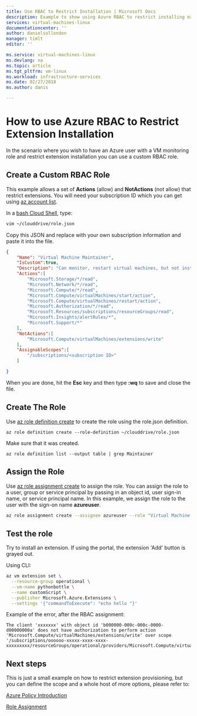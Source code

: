```yaml
---
title: Use RBAC to Restrict Installation | Microsoft Docs
description: Example to show using Azure RBAC to restrict installing extensions on Azure.
services: virtual-machines-linux 
documentationcenter: ''
author: danielsollondon 
manager: timlt 
editor: ''

ms.service: virtual-machines-linux
ms.devlang: na
ms.topic: article
ms.tgt_pltfrm: vm-linux
ms.workload: infrastructure-services
ms.date: 02/27/2018
ms.author: danis

---
```


# How to use Azure RBAC to Restrict Extension Installation
In the scenario where you wish to have an Azure user with a VM monitoring role and restrict extension installation you can use a custom RBAC role.

## Create a Custom RBAC Role

This example allows a set of **Actions** (allow) and **NotActions** (not allow) that restrict extensions. You will need your subscription ID which you can get using [az account list](/cli/azure/account#az_account_list).

In a [bash Cloud Shell](https://shell.azure.com/bash), type:

```bash 
vim ~/clouddrive/role.json
```

Copy this JSON and replace *<subscription ID>* with your own subscription information and paste it into the file.

```json
{
    "Name": "Virtual Machine Maintainer",
    "IsCustom":true,
    "Description": "Can monitor, restart virtual machines, but not install extensions",
    "Actions":[
        "Microsoft.Storage/*/read",
        "Microsoft.Network/*/read",
        "Microsoft.Compute/*/read",
        "Microsoft.Compute/virtualMachines/start/action",
        "Microsoft.Compute/virtualMachines/restart/action",
        "Microsoft.Authorization/*/read",
        "Microsoft.Resources/subscriptions/resourceGroups/read",
        "Microsoft.Insights/alertRules/*",
        "Microsoft.Support/*"
    ],
    "NotActions":[
        "Microsoft.Compute/virtualMachines/extensions/write"
    ],
    "AssignableScopes":[
        "/subscriptions/<subscription ID>"
    ]

}
```

When you are done, hit the **Esc** key and then type **:wq** to save and close the file.

## Create The Role

Use [az role definition create](/cli/azure/role/definition#az_role_definition_create) to create the role using the role.json definition.

```azurecli-interactive
az role definition create --role-definition ~/clouddrive/role.json
```

Make sure that it was created.

```azurecli-interactive
az role definition list --output table | grep Maintainer
```

## Assign the Role

Use [az role assignment create](/cli/azure/role/assignment#az_role_definition_create) to assign the role. You can assign the role to a user, group or service principal by passing in an object id, user sign-in name, or service principal name. In this example, we assign the role to the user with the sign-on name **azureuser**. 

```bash
az role assignment create --assignee azureuser --role "Virtual Machine Maintainer"
```


## Test the role

Try to install an extension. If using the portal, the extension 'Add' button is grayed out.

Using CLI:
```bash
az vm extension set \
  --resource-group operational \
  --vm-name pythonbottle \
  --name customScript \
  --publisher Microsoft.Azure.Extensions \
  --settings '{"commandToExecute": "echo hello "}'
```

Example of the error, after the RBAC assignment:
```text
The client 'xxxxxxx' with object id 'b000000-000c-000c-0000-d00000000a' does not have authorization to perform action 'Microsoft.Compute/virtualMachines/extensions/write' over scope '/subscriptions/oooooo-xxxxx-xxxx-xxxx-xxxxxxxxx/resourceGroups/operational/providers/Microsoft.Compute/virtualMachines/pythonbottle/extensions/customScript'.

```
## Next steps
This is just a small example on how to restrict extension provisioning, but you can define the scope and a whole host of more options, please refer to:

[Azure Policy Introduction](/azure/azure-policy/azure-policy-introduction)

[Role Assignment](/cli/azure/role/assignment?view=azure-cli-latest#az_role_assignment_create)
